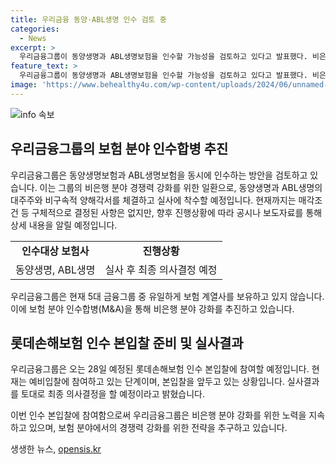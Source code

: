 ```yaml
---
title: 우리금융 동양·ABL생명 인수 검토 중
categories:
  - News
excerpt: >
  우리금융그룹이 동양생명과 ABL생명보험을 인수할 가능성을 검토하고 있다고 발표했다. 비은행 분야 강화를 위해 보험 분야 인수합병(M&A)을 추진 중이며, 이로써 5대 금융그룹 중 보험 계열사를 보유하지 않은 유일한 그룹이 될 전망이다. 또한, 롯데손해보험의 본입찰에도 참여할 예정이며, 실사결과를 토대로 최종 의사결정을 내릴 계획이라고 밝혔다. 현재까지 구체적인 결정된 사항은 없으나, 이 같은 움직임이 금융업계에 큰 관심을 불러일으키고 있다.
feature_text: >
  우리금융그룹이 동양생명과 ABL생명보험을 인수할 가능성을 검토하고 있다고 발표했다. 비은행 분야 강화를 위해 보험 분야 인수합병(M&A)을 추진 중이며, 이로써 5대 금융그룹 중 보험 계열사를 보유하지 않은 유일한 그룹이 될 전망이다. 또한, 롯데손해보험의 본입찰에도 참여할 예정이며, 실사결과를 토대로 최종 의사결정을 내릴 계획이라고 밝혔다. 현재까지 구체적인 결정된 사항은 없으나, 이 같은 움직임이 금융업계에 큰 관심을 불러일으키고 있다.
image: 'https://www.behealthy4u.com/wp-content/uploads/2024/06/unnamed-file.png'
---
```


<p><img src="https://www.behealthy4u.com/wp-content/uploads/2024/06/unnamed-file.png" alt="info 속보" /></p>

<h2 data-ke-size="size26">우리금융그룹의 보험 분야 인수합병 추진</h2>

<p data-ke-size="size16">우리금융그룹은 동양생명보험과 ABL생명보험을 동시에 인수하는 방안을 검토하고 있습니다. 이는 그룹의 비은행 분야 경쟁력 강화를 위한 일환으로, 동양생명과 ABL생명의 대주주와 비구속적 양해각서를 체결하고 실사에 착수할 예정입니다. 현재까지는 매각조건 등 구체적으로 결정된 사항은 없지만, 향후 진행상황에 따라 공시나 보도자료를 통해 상세 내용을 알릴 예정입니다.</p>

<table>
    <tr>
        <td style="text-align: center; height: 17px;"><b>인수대상 보험사</b></td>
        <td style="text-align: center; height: 17px;"><b>진행상황</b></td>
    </tr>
    <tr>
        <td style="text-align: center; height: 17px;">동양생명, ABL생명</td>
        <td style="text-align: center; height: 17px;">실사 후 최종 의사결정 예정</td>
    </tr>
</table>

<p data-ke-size="size16">우리금융그룹은 현재 5대 금융그룹 중 유일하게 보험 계열사를 보유하고 있지 않습니다. 이에 보험 분야 인수합병(M&A)을 통해 비은행 분야 강화를 추진하고 있습니다.</p>

<h2 data-ke-size="size26">롯데손해보험 인수 본입찰 준비 및 실사결과</h2>

<p data-ke-size="size16">우리금융그룹은 오는 28일 예정된 롯데손해보험 인수 본입찰에 참여할 예정입니다. 현재는 예비입찰에 참여하고 있는 단계이며, 본입찰을 앞두고 있는 상황입니다. 실사결과를 토대로 최종 의사결정을 할 예정이라고 밝혔습니다.</p>

<p data-ke-size="size16">이번 인수 본입찰에 참여함으로써 우리금융그룹은 비은행 분야 강화를 위한 노력을 지속하고 있으며, 보험 분야에서의 경쟁력 강화를 위한 전략을 추구하고 있습니다.</p>
생생한 뉴스, <a href="https://opensis.kr" rel="dofollow">opensis.kr</a>


